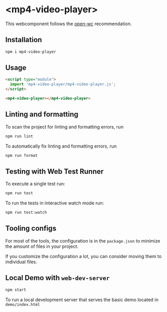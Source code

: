 # \<mp4-video-player>

This webcomponent follows the [open-wc](https://github.com/open-wc/open-wc) recommendation.

## Installation

```bash
npm i mp4-video-player
```

## Usage

```html
<script type="module">
  import 'mp4-video-player/mp4-video-player.js';
</script>

<mp4-video-player></mp4-video-player>
```

## Linting and formatting

To scan the project for linting and formatting errors, run

```bash
npm run lint
```

To automatically fix linting and formatting errors, run

```bash
npm run format
```

## Testing with Web Test Runner

To execute a single test run:

```bash
npm run test
```

To run the tests in interactive watch mode run:

```bash
npm run test:watch
```


## Tooling configs

For most of the tools, the configuration is in the `package.json` to minimize the amount of files in your project.

If you customize the configuration a lot, you can consider moving them to individual files.

## Local Demo with `web-dev-server`

```bash
npm start
```

To run a local development server that serves the basic demo located in `demo/index.html`
